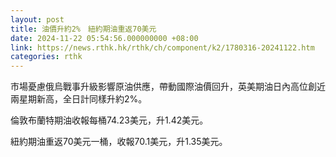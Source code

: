 ```yaml
---
layout: post
title: 油價升約2%　紐約期油重返70美元
date: 2024-11-22 05:54:56.000000000 +08:00
link: https://news.rthk.hk/rthk/ch/component/k2/1780316-20241122.htm
categories: rthk
---
```


市場憂慮俄烏戰事升級影響原油供應，帶動國際油價回升，英美期油日內高位創近兩星期新高，全日計同樣升約2%。

倫敦布蘭特期油收報每桶74.23美元，升1.42美元。

紐約期油重返70美元一桶，收報70.1美元，升1.35美元。
